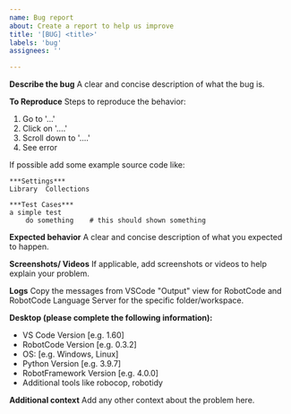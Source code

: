 ```yaml
---
name: Bug report
about: Create a report to help us improve
title: '[BUG] <title>'
labels: 'bug'
assignees: ''

---
```


**Describe the bug**
A clear and concise description of what the bug is.

**To Reproduce**
Steps to reproduce the behavior:
1. Go to '...'
2. Click on '....'
3. Scroll down to '....'
4. See error

If possible add some example source code like:
```robotframework
***Settings***
Library  Collections

***Test Cases***
a simple test
    do something    # this should shown something
```

**Expected behavior**
A clear and concise description of what you expected to happen.

**Screenshots/ Videos**
If applicable, add screenshots or videos to help explain your problem.

**Logs**
Copy the messages from VSCode "Output" view for RobotCode and RobotCode Language Server for the specific folder/workspace.

**Desktop (please complete the following information):**
- VS Code Version [e.g. 1.60]
- RobotCode Version [e.g. 0.3.2]
- OS: [e.g. Windows, Linux]
- Python Version [e.g. 3.9.7]
- RobotFramework Version [e.g. 4.0.0]
- Additional tools like robocop, robotidy
  
**Additional context**
Add any other context about the problem here.
